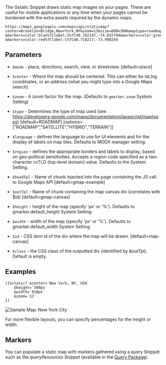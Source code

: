 The Gstatic Snippet draws static map images on your pages.  These are useful for mobile applications or any time when your pages cannot be burdened with the extra assets required by the dynamic maps.  


````
https://maps.googleapis.com/maps/api/staticmap?center=Brooklyn+Bridge,New+York,NY&zoom=13&size=600x300&maptype=roadmap
&markers=color:blue%7Clabel:S%7C40.702147,-74.015794&markers=color:green%7Clabel:G%7C40.711614,-74.012318
&markers=color:red%7Clabel:C%7C40.718217,-73.998284
````

##  Parameters

* `$mode` - place, directions, search, view, or streetview. [default=place]

* `$center` - Where the map should be centered. This can either be lat,lng coordinates, or an address (what you might type into a Google Maps search).
* `$zoom` - A zoom factor for the map. (Defaults to `gmarker.zoom` System Setting)
* `$type` - Determines the type of map used (see https://developers.google.com/maps/documentation/javascript/maptypes) [default=ROADMAP] [options=["ROADMAP","SATELLITE","HYBRID","TERRAIN"]]
* `$language` - defines the language to use for UI elements and for the display of labels on map tiles.  Defaults to MODX manager setting. 
* `$region` - defines the appropriate borders and labels to display, based on geo-political sensitivities. Accepts a region code specified as a two-character ccTLD (top-level domain) value.  Defaults to the System Setting.


* `$headTpl` - Name of chunk injected into the page <head> containing the JS call to Google Maps API [default=gmap-example]
* `$outTpl` - Name of chunk containing the map canvas div (correlates with $id) [default=gmap-canvas]
* `$height` - height of the map (specify 'px' or '%'). Defaults to gmarker.default_height System Setting
* `$width` - width of the map (specify 'px' or '%'). Defaults to gmarker.default_width System Setting

* `$id` - CSS dom id of the div where the map will be drawn. [default=map-canvas]
* `$class` - the CSS class of the outputted div (identified by &outTpl). Default is empty.


## Examples


````
[[Gstatic? &center=`New York, NY, USA` 
    &height=`300px` 
    &width=`610px`
    &zoom=`12`
]]
````

![Sample Map: New York City](http://maps.googleapis.com/maps/api/staticmap?center=40.712784,-74.005941&size=610x300&sensor=true&zoom=12)

For more flexible layouts, you can specify percentages for the height or width.

## Markers

You can populate a static map with markers gathered using a query Snippet such as the *queryResources Snippet* (available in the [Query Package](https://github.com/craftsmancoding/query)).
